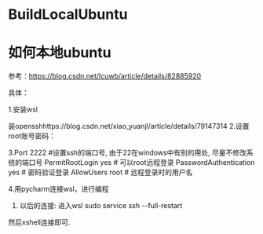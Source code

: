 # BuildLocalUbuntu


# 如何本地ubuntu

参考：https://blog.csdn.net/lcuwb/article/details/82885920

具体：  


1.安装wsl

装opensshhttps://blog.csdn.net/xiao_yuanjl/article/details/79147314
2.设置root账号密码：


3.Port 2222   #设置ssh的端口号, 由于22在windows中有别的用处, 尽量不修改系统的端口号
PermitRootLogin yes   # 可以root远程登录
PasswordAuthentication yes     # 密码验证登录
AllowUsers root # 远程登录时的用户名

4.用pycharm连接wsl，进行编程




1. 以后的连接:
进入wsl
 sudo service ssh --full-restart
 
 
 然后xshell连接即可.
 
